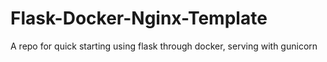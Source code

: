 # Flask-Docker-Nginx-Template
 A repo for quick starting using flask through docker, serving with gunicorn
